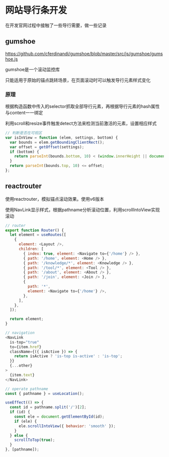 # 网站导行条开发

在开发官网过程中接触了一些导行需要，做一些记录

## gumshoe

<https://github.com/cferdinandi/gumshoe/blob/master/src/js/gumshoe/gumshoe.js>

gumshoe是一个滚动监控库

只能适用于原始的锚点跳转场景，在页面滚动时可以触发导行元素样式变化

### 原理

根据构造函数中传入的selector抓取全部导行元素，再根据导行元素的hash属性与content一一绑定

利用scroll和resize事件触发detect方法来检测当前激活的元素，设置相应样式

```js
// 判断是否在可视区
var isInView = function (elem, settings, bottom) {
  var bounds = elem.getBoundingClientRect();
  var offset = getOffset(settings);
  if (bottom) {
    return parseInt(bounds.bottom, 10) < (window.innerHeight || document.documentElement.clientHeight);
  }
  return parseInt(bounds.top, 10) <= offset;
};
```

## reactrouter

使用reactrouter，模拟锚点滚动效果。使用v6版本

使用NavLink显示样式，根据pathname分析滚动位置，利用scrollIntoView实现滚动

```js
// router
export function Router() {
  let element = useRoutes([
    {
      element: <Layout />,
      children: [
        { index: true, element: <Navigate to={'/home'} /> },
        { path: '/home', element: <Home /> },
        { path: '/knowledge/*', element: <Knowledge /> },
        { path: '/tool/*', element: <Tool /> },
        { path: '/about', element: <About /> },
        { path: '/join', element: <Join /> },
        {
          path: '*',
          element: <Navigate to={'/home'} />,
        },
      ],
    },
  ]);

  return element;
}
```

```js
// navigation
<NavLink
  is-top="true"
  to={item.href}
  className={({ isActive }) => {
    return isActive ? 'is-top is-active' : 'is-top';
  }}
  {...other}
>
  {item.text}
</NavLink>
```

```js
// operate pathname
const { pathname } = useLocation();

useEffect(() => {
  const id = pathname.split('/')[2];
  if (id) {
    const ele = document.getElementById(id);
    if (ele) {
      ele.scrollIntoView({ behavior: 'smooth' });
    }
  } else {
    scrollToTop(true);
  }
}, [pathname]);
```
